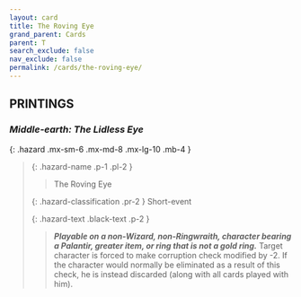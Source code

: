 ```yaml
---
layout: card
title: The Roving Eye
grand_parent: Cards
parent: T
search_exclude: false
nav_exclude: false
permalink: /cards/the-roving-eye/
---
```


## PRINTINGS


### _Middle-earth: The Lidless Eye_

{: .hazard .mx-sm-6 .mx-md-8 .mx-lg-10 .mb-4 }
> {: .hazard-name .p-1 .pl-2 }
> > <div class="hazard-mp"></div>
> > <div class="card-name">The Roving Eye</div>
>
> {: .hazard-classification .pr-2 }
> Short-event
>
> {: .hazard-text .black-text .p-2 }
> > ***Playable on a non-Wizard, non-Ringwraith, character bearing a Palantir, greater item, or ring that is not a gold ring.*** Target character is forced to make corruption check modified by -2. If the character would normally be eliminated as a result of this check, he is instead discarded (along with all cards played with him). 
>
